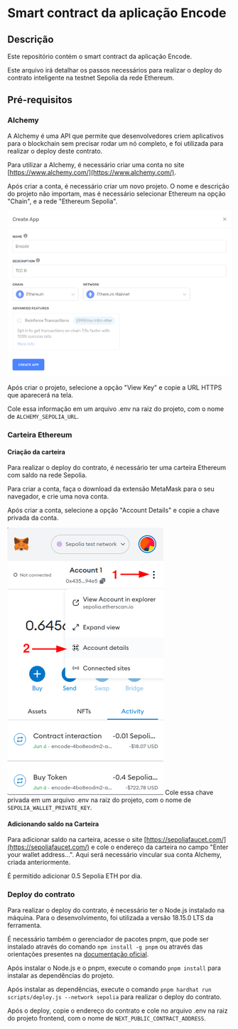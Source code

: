 # Smart contract da aplicação Encode

## Descrição

Este repositório contém o smart contract da aplicação Encode.

Este arquivo irá detalhar os passos necessários para realizar o deploy do contrato inteligente na testnet Sepolia da rede Ethereum.

## Pré-requisitos

### Alchemy

A Alchemy é uma API que permite que desenvolvedores criem aplicativos para o blockchain sem precisar rodar um nó completo, e foi utilizada para realizar o deploy deste contrato.

Para utilizar a Alchemy, é necessário criar uma conta no site [https://www.alchemy.com/](https://www.alchemy.com/).

Após criar a conta, é necessário criar um novo projeto. O nome e descrição do projeto não importam, mas é necessário selecionar Ethereum na opção "Chain", e a rede "Ethereum Sepolia".

![Imagem de criação de app](./docs/media/00_alchemy_create_app.png)

Após criar o projeto, selecione a opção "View Key" e copie a URL HTTPS que aparecerá na tela.

Cole essa informação em um arquivo .env na raiz do projeto, com o nome de `ALCHEMY_SEPOLIA_URL`.

### Carteira Ethereum

#### Criação da carteira

Para realizar o deploy do contrato, é necessário ter uma carteira Ethereum com saldo na rede Sepolia.

Para criar a conta, faça o download da extensão MetaMask para o seu navegador, e crie uma nova conta.

Após criar a conta, selecione a opção "Account Details" e copie a chave privada da conta.

![Exportando a chave privada](./docs/media/01_metamask_account_details.png)
Cole essa chave privada em um arquivo .env na raiz do projeto, com o nome de `SEPOLIA_WALLET_PRIVATE_KEY`.

#### Adicionando saldo na Carteira

Para adicionar saldo na carteira, acesse o site [https://sepoliafaucet.com/](https://sepoliafaucet.com/) e cole o endereço da carteira no campo "Enter your wallet address...". Aqui será necessário vincular sua conta Alchemy, criada anteriormente.

É permitido adicionar 0.5 Sepolia ETH por dia.

### Deploy do contrato

Para realizar o deploy do contrato, é necessário ter o Node.js instalado na máquina. Para o desenvolvimento, foi utilizada a versão 18.15.0 LTS da ferramenta.

É necessário também o gerenciador de pacotes pnpm, que pode ser instalado através do comando `npm install -g pnpm` ou através das orientações presentes na [documentação oficial](https://pnpm.io/installation).

Após instalar o Node.js e o pnpm, execute o comando `pnpm install` para instalar as dependências do projeto.

Após instalar as dependências, execute o comando `pnpm hardhat run scripts/deploy.js --network sepolia` para realizar o deploy do contrato.

Após o deploy, copie o endereço do contrato e cole no arquivo .env na raiz do projeto frontend, com o nome de `NEXT_PUBLIC_CONTRACT_ADDRESS`.
